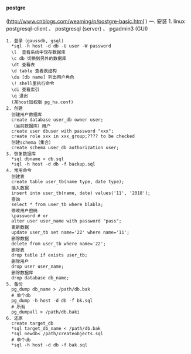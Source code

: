 #### postgre
(http://www.cnblogs.com/weaming/p/postgre-basic.html )
    一. 安装
      1. linux
        postgresql-client 、 postgresql (server) 、 pgadmin3 (GUI)


    1. 登录（gaussdb, gsql)
      *sql -h host -d db -U user -W password
      \l  查看系统中现存数据库
      \c db 切换到另外的数据库
      \dt 查看表
      \d table 查看表结构
      \du [db name] 列出用户角色
      \! shell里执行命令
      \di 查看索引
      \q 退出
      (某host加权限 pg_ha.conf)
    2. 创建
      创建用户数据库
      create database user_db owner user;
      （当前数据库）用户
      create user dbuser with password "xxx";
      create role xxx in xxx_group;???? to be checked
      创建schema（集合）
      create schema user_db authorization user;
    3. 恢复数据库
      *sql dbname < db.sql
      *sql -h host -d db -f backup.sql
    4. 常用命令
      创建表
      create table user_tb(name type, date type);
      插入数据
      insert into user_tb(name, date) values('11', '2018');
      查询
      select * from user_tb where blabla;
      修改用户密码
      \password # or
      alter user user_name with password "pass";
      更新数据
      update user_tb set name='22' where name='11';
      删除数据
      delete from user_tb where name='22';
      删除表
      drop table if exists user_tb;
      删除用户
      drop user user_name;
      删除数据库
      drop database db_name;
    5. 备份
      pg_dump db_name > /path/db.bak
      # 单个db
      pg_dump -h host -d db -f bk.sql
      # 所有
      pg_dumpall > /path/db.baki
    6. 还原
      create target_db
      *sql target_db_name < /path/db.bak
      *sql newdb< /path/createobjects.sql
      # 单个db
      *sql -h host -d db -f bak.sql
